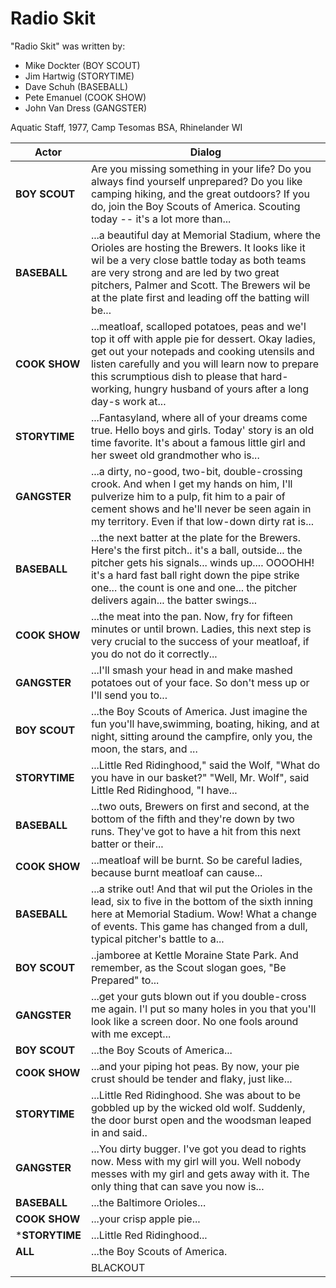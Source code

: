 # Radio Skit

"Radio Skit" was written by:

- Mike Dockter (BOY SCOUT)
- Jim Hartwig (STORYTIME)
- Dave Schuh (BASEBALL)
- Pete Emanuel (COOK SHOW)
- John Van Dress (GANGSTER)

Aquatic Staff, 1977, Camp Tesomas BSA, Rhinelander WI

| Actor | Dialog |
| ----- | ------ |
| **BOY SCOUT** | Are you missing something in your life? Do you always find yourself unprepared? Do you like camping hiking, and the great outdoors? If you do, join the Boy Scouts of America.  Scouting today -- it's a lot more than... |
| **BASEBALL** | ...a beautiful day at Memorial Stadium, where the Orioles are hosting the Brewers. It looks like it wil be a very close battle today as both teams are very strong and are led by two great pitchers, Palmer and Scott. The Brewers wil be at the plate first and leading off the batting will be... |
| **COOK SHOW** | ...meatloaf, scalloped potatoes, peas and we'l top it off with apple pie for dessert.  Okay ladies, get out your notepads and cooking utensils and listen carefully and you will learn now to prepare this scrumptious dish to please that hard-working, hungry husband of yours after a long day-s work at... |
| **STORYTIME** | ...Fantasyland, where all of your dreams come true. Hello boys and girls.  Today' story is an old time favorite.  It's about a famous little girl and her sweet old grandmother who is... |
| **GANGSTER** | ...a dirty, no-good, two-bit, double-crossing crook.  And when I get my hands on him,  I'll pulverize him to a pulp, fit him to a pair of cement shows and he'll never be seen again in my territory.   Even if that low-down dirty rat is... |
| **BASEBALL** | ...the next batter at the plate for the Brewers.  Here's the first pitch..  it's a ball, outside... the pitcher gets his signals... winds up.... OOOOHH! it's a hard fast ball right down the pipe strike one... the count is one and one... the pitcher delivers again... the batter swings... |
| **COOK SHOW** | ...the meat into the pan.  Now, fry for fifteen minutes or until brown. Ladies, this next step is very crucial to the success of your meatloaf, if you do not do it correctly... |
| **GANGSTER** | ...I'll smash your head in and make mashed potatoes out of your face. So don't mess up or I'll send you to...|
| **BOY SCOUT** | ...the Boy Scouts of America.   Just imagine the fun you'll have,swimming, boating, hiking, and at night, sitting around the campfire, only you, the moon, the stars, and ...|
| **STORYTIME** | ...Little Red Ridinghood," said the Wolf, "What do you have in our basket?"  "Well, Mr. Wolf", said Little Red Ridinghood, "I have... |
| **BASEBALL** | ...two outs, Brewers on first and second, at the bottom of the fifth and they're down by two runs.   They've got to have a hit from this next batter or their... |
| **COOK SHOW** | ...meatloaf will be burnt.  So be careful ladies, because burnt meatloaf can cause... |
| **BASEBALL** | ...a strike out!   And that wil put the Orioles in the lead, six to five in the bottom of the sixth inning here at Memorial Stadium.  Wow! What a change of events.  This game has changed from a dull, typical pitcher's battle to a... |
| **BOY SCOUT** | ..jamboree at Kettle Moraine State Park. And remember, as the Scout slogan goes, "Be Prepared" to... |
| **GANGSTER** | ...get your guts blown out if you double-cross me again.  I'l put so many holes in you that you'll look like a screen door. No one fools around with me except... |
| **BOY SCOUT** | ...the Boy Scouts of America... |
| **COOK SHOW** | ...and your piping hot peas.  By now, your pie crust should be tender and flaky, just like... |
| **STORYTIME** | ...Little Red Ridinghood. She was about to be gobbled up by the wicked old wolf.  Suddenly, the door burst open and the woodsman leaped in and said.. |
| **GANGSTER** | ...You dirty bugger. I've got you dead to rights now.  Mess with my girl will you.  Well nobody messes with my girl and gets away with it.  The only thing that can save you now is... |
| **BASEBALL** | ...the Baltimore Orioles... |
| **COOK SHOW** | ...your crisp apple pie... |
| ***STORYTIME** | ...Little Red Ridinghood... |
| **ALL** | ...the Boy Scouts of America.|
|| BLACKOUT|
